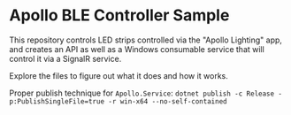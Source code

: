 # Apollo BLE Controller Sample

This repository controls LED strips controlled via the "Apollo Lighting" app, and creates an API as well as a Windows consumable service that will control it via a SignalR service.

Explore the files to figure out what it does and how it works.

Proper publish technique for `Apollo.Service`:
`dotnet publish -c Release -p:PublishSingleFile=true -r win-x64 --no-self-contained`